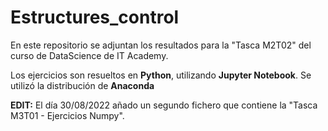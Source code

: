 # Estructures_control

En este repositorio se adjuntan los resultados para la "Tasca M2T02" del curso de DataScience de IT Academy.

Los ejercicios son resueltos en **Python**, utilizando **Jupyter Notebook**. Se utilizó la distribución de **Anaconda**

**EDIT:** El día 30/08/2022 añado un segundo fichero que contiene la "Tasca M3T01 - Ejercicios Numpy". 
